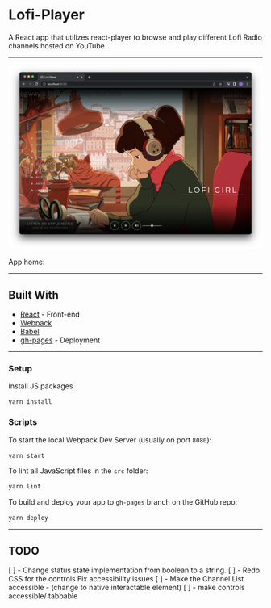 # Lofi-Player

A React app that utilizes react-player to browse and play different Lofi Radio channels hosted on YouTube.

---
![](Screenshot.png)

App home:

---

## Built With
- [React](https://reactjs.org/) - Front-end
- [Webpack](https://yarnpkg.com/package/webpack)
- [Babel](https://yarnpkg.com/package/@babel/core)
- [gh-pages](https://yarnpkg.com/package/gh-pages) - Deployment

---
### Setup
Install JS packages
```
yarn install
```

### Scripts
To start the local Webpack Dev Server (usually on port `8080`):

```bash
yarn start
```

To lint all JavaScript files in the `src` folder:

```bash
yarn lint
```

To build and deploy your app to `gh-pages` branch on the GitHub repo:

```bash
yarn deploy
```
---

## TODO
[ ] - Change status state implementation from boolean to a string.
[ ] - Redo CSS for the controls
Fix accessibility issues
  [ ] - Make the Channel List accessible - (change to native interactable element)
  [ ] - make controls accessible/ tabbable
